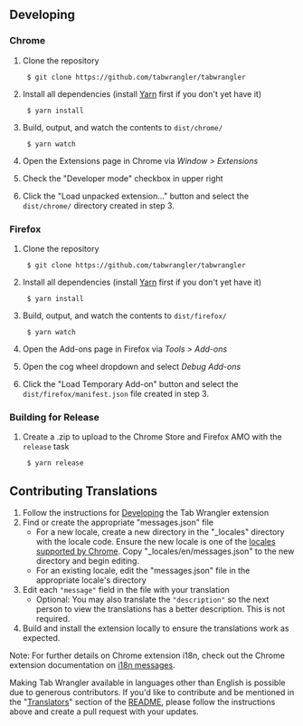 ## Developing

### Chrome

1. Clone the repository

        $ git clone https://github.com/tabwrangler/tabwrangler
2. Install all dependencies (install [Yarn][2] first if you don't yet have it)

        $ yarn install
3. Build, output, and watch the contents to `dist/chrome/`

        $ yarn watch
4. Open the Extensions page in Chrome via *Window > Extensions*
5. Check the "Developer mode" checkbox in upper right
6. Click the "Load unpacked extension..." button and select the `dist/chrome/` directory created in
   step 3.

### Firefox

1. Clone the repository

        $ git clone https://github.com/tabwrangler/tabwrangler
2. Install all dependencies (install [Yarn][2] first if you don't yet have it)

        $ yarn install
3. Build, output, and watch the contents to `dist/firefox/`

        $ yarn watch
4. Open the Add-ons page in Firefox via *Tools > Add-ons*
5. Open the cog wheel dropdown and select *Debug Add-ons*
6. Click the "Load Temporary Add-on" button and select the `dist/firefox/manifest.json` file created
   in step 3.

### Building for Release

1. Create a .zip to upload to the Chrome Store and Firefox AMO with the `release` task

        $ yarn release

## Contributing Translations

1. Follow the instructions for [Developing](#developing) the Tab Wrangler extension
2. Find or create the appropriate "messages.json" file
    - For a new locale, create a new directory in the "\_locales" directory with the locale code.
      Ensure the new locale is one of the [locales supported by Chrome][1]. Copy
      "\_locales/en/messages.json" to the new directory and begin editing.
    - For an existing locale, edit the "messages.json" file in the appropriate locale's directory
3. Edit each `"message"` field in the file with your translation
    - Optional: You may also translate the `"description"` so the next person to view the
      translations has a better description. This is not required.
4. Build and install the extension locally to ensure the translations work as expected.

Note: For further details on Chrome extension i18n, check out the Chrome extension documentation
on [i18n messages][0].

Making Tab Wrangler available in languages other than English is possible due to generous
contributors. If you'd like to contribute and be mentioned in the
"[Translators](README.md#translators)" section of the [README](README.md), please follow the
instructions above and create a pull request with your updates.

[0]: https://developer.chrome.com/apps/i18n-messages
[1]: https://developer.chrome.com/webstore/i18n?csw=1#localeTable
[2]: https://yarnpkg.com/lang/en/docs/install/
